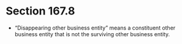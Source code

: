 # Section 167.8

- “Disappearing other business entity” means a constituent other business entity that is not the surviving other business entity.